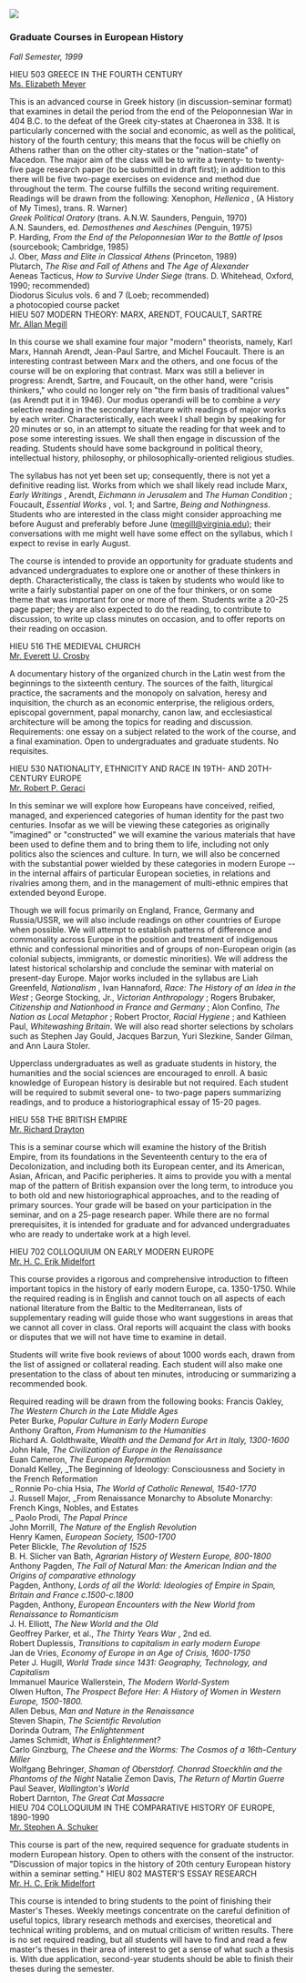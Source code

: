![](banner.gif)

### Graduate Courses in European History

  
_Fall Semester, 1999_  
  
HIEU 503 GREECE IN THE FOURTH CENTURY  
[ Ms. Elizabeth Meyer](http://www.virginia.edu/~history/faculty/meyer.html)  
  
  
  
This is an advanced course in Greek history (in discussion-seminar format)
that examines in detail the period from the end of the Peloponnesian War in
404 B.C. to the defeat of the Greek city-states at Chaeronea in 338. It is
particularly concerned with the social and economic, as well as the political,
history of the fourth century; this means that the focus will be chiefly on
Athens rather than on the other city-states or the "nation-state" of Macedon.
The major aim of the class will be to write a twenty- to twenty-five page
research paper (to be submitted in draft first); in addition to this there
will be five two-page exercises on evidence and method due throughout the
term. The course fulfills the second writing requirement. Readings will be
drawn from the following:  Xenophon, _Hellenica_ , (A History of My Times),
trans. R. Warner)  
_Greek Political Oratory_ (trans. A.N.W. Saunders, Penguin, 1970)  
A.N. Saunders, ed. _Demosthenes and Aeschines_ (Penguin, 1975)  
P. Harding, _From the End of the Peloponnesian War to the Battle of Ipsos_
(sourcebook; Cambridge, 1985)  
J. Ober, _Mass and Elite in Classical Athens_ (Princeton, 1989)  
Plutarch, _The Rise and Fall of Athens_ and _The Age of Alexander_  
Aeneas Tacticus, _How to Survive Under Siege_ (trans. D. Whitehead, Oxford,
1990; recommended)  
Diodorus Siculus vols. 6 and 7 (Loeb; recommended)  
a photocopied course packet  
HIEU 507 MODERN THEORY: MARX, ARENDT, FOUCAULT, SARTRE  
[ Mr. Allan Megill](http://www.virginia.edu/~history/faculty/megill.html)  
  
  
  
In this course we shall examine four major "modern" theorists, namely, Karl
Marx, Hannah Arendt, Jean-Paul Sartre, and Michel Foucault. There is an
interesting contrast between Marx and the others, and one focus of the course
will be on exploring that contrast. Marx was still a believer in progress:
Arendt, Sartre, and Foucault, on the other hand, were "crisis thinkers," who
could no longer rely on "the firm basis of traditional values" (as Arendt put
it in 1946). Our modus operandi will be to combine a _very_ selective reading
in the secondary literature with readings of major works by each writer.
Characteristically, each week I shall begin by speaking for 20 minutes or so,
in an attempt to situate the reading for that week and to pose some
interesting issues. We shall then engage in discussion of the reading.
Students should have some background in political theory, intellectual
history, philosophy, or philosophically-oriented religious studies.  
  
The syllabus has not yet been set up; consequently, there is not yet a
definitive reading list. Works from which we shall likely read include Marx,
_Early Writings_ , Arendt, _Eichmann in Jerusalem_ and _The Human Condition_ ;
Foucault, _Essential Works_ , vol. 1; and Sartre, _Being and Nothingness_.
Students who are interested in the class might consider approaching me before
August and preferably before June (megill@virginia.edu); their conversations
with me might well have some effect on the syllabus, which I expect to revise
in early August.  
  
The course is intended to provide an opportunity for graduate students and
advanced undergraduates to explore one or another of these thinkers in depth.
Characteristically, the class is taken by students who would like to write a
fairly substantial paper on one of the four thinkers, or on some theme that
was important for one or more of them. Students write a 20-25 page paper; they
are also expected to do the reading, to contribute to discussion, to write up
class minutes on occasion, and to offer reports on their reading on occasion.  
  
HIEU 516 THE MEDIEVAL CHURCH  
[ Mr. Everett U. Crosby](http://www.virginia.edu/~history/faculty/crosby.html)  
  
  
  
A documentary history of the organized church in the Latin west from the
beginnings to the sixteenth century. The sources of the faith, liturgical
practice, the sacraments and the monopoly on salvation, heresy and
inquisition, the church as an economic enterprise, the religious orders,
episcopal government, papal monarchy, canon law, and ecclesiastical
architecture will be among the topics for reading and discussion.
Requirements: one essay on a subject related to the work of the course, and a
final examination. Open to undergraduates and graduate students. No
requisites.  
  
HIEU 530 NATIONALITY, ETHNICITY AND RACE IN 19TH- AND 20TH-CENTURY EUROPE  
[ Mr. Robert P. Geraci](http://www.virginia.edu/~history/faculty/geraci.html)  
  
  
  
In this seminar we will explore how Europeans have conceived, reified,
managed, and experienced categories of human identity for the past two
centuries. Insofar as we will be viewing these categories as originally
"imagined" or "constructed" we will examine the various materials that have
been used to define them and to bring them to life, including not only
politics also the sciences and culture. In turn, we will also be concerned
with the substantial power wielded by these categories in modern Europe -- in
the internal affairs of particular European societies, in relations and
rivalries among them, and in the management of multi-ethnic empires that
extended beyond Europe.  
  
Though we will focus primarily on England, France, Germany and Russia/USSR, we
will also include readings on other countries of Europe when possible. We will
attempt to establish patterns of difference and commonality across Europe in
the position and treatment of indigenous ethnic and confessional minorities
and of groups of non-European origin (as colonial subjects, immigrants, or
domestic minorities). We will address the latest historical scholarship and
conclude the seminar with material on present-day Europe. Major works included
in the syllabus are Liah Greenfeld, _Nationalism_ , Ivan Hannaford, _Race: The
History of an Idea in the West_ ; George Stocking, Jr., _Victorian
Anthropology_ ; Rogers Brubaker, _Citizenship and Nationhood in France and
Germany_ ; Alon Confino, _The Nation as Local Metaphor_ ; Robert Proctor,
_Racial Hygiene_ ; and Kathleen Paul, _Whitewashing Britain_. We will also
read shorter selections by scholars such as Stephen Jay Gould, Jacques Barzun,
Yuri Slezkine, Sander Gilman, and Ann Laura Stoler.  
  
Upperclass undergraduates as well as graduate students in history, the
humanities and the social sciences are encouraged to enroll. A basic knowledge
of European history is desirable but not required. Each student will be
required to submit several one- to two-page papers summarizing readings, and
to produce a historiographical essay of 15-20 pages.  
  
HIEU 558 THE BRITISH EMPIRE  
[ Mr. Richard Drayton](http://www.virginia.edu/~history/faculty/drayton.html)  
  
  
This is a seminar course which will examine the history of the British Empire,
from its foundations in the Seventeenth century to the era of Decolonization,
and including both its European center, and its American, Asian, African, and
Pacific peripheries. It aims to provide you with a mental map of the pattern
of British expansion over the long term, to introduce you to both old and new
historiographical approaches, and to the reading of primary sources. Your
grade will be based on your participation in the seminar, and on a 25-page
research paper. While there are no formal prerequisites, it is intended for
graduate and for advanced undergraduates who are ready to undertake work at a
high level.  
  
  
  
HIEU 702 COLLOQUIUM ON EARLY MODERN EUROPE  
[ Mr. H. C. Erik
Midelfort](http://www.virginia.edu/~history/faculty/midelfort.html)  
  
This course provides a rigorous and comprehensive introduction to fifteen
important topics in the history of early modern Europe, ca. 1350-1750. While
the required reading is in English and cannot touch on all aspects of each
national literature from the Baltic to the Mediterranean, lists of
supplementary reading will guide those who want suggestions in areas that we
cannot all cover in class. Oral reports will acquaint the class with books or
disputes that we will not have time to examine in detail.  
  
Students will write five book reviews of about 1000 words each, drawn from the
list of assigned or collateral reading. Each student will also make one
presentation to the class of about ten minutes, introducing or summarizing a
recommended book.  
  
Required reading will be drawn from the following books:  Francis Oakley, _The
Western Church in the Late Middle Ages_  
Peter Burke, _Popular Culture in Early Modern Europe_  
Anthony Grafton, _From Humanism to the Humanities_  
Richard A. Goldthwaite, _Wealth and the Demand for Art in Italy, 1300-1600_  
John Hale, _The Civilization of Europe in the Renaissance_  
Euan Cameron, _The European Reformation_  
Donald Kelley, _The Beginning of Ideology: Consciousness and Society in the
French Reformation  
_ Ronnie Po-chia Hsia, _The World of Catholic Renewal, 1540-1770_  
J. Russell Major, _From Renaissance Monarchy to Absolute Monarchy: French
Kings, Nobles, and Estates  
_ Paolo Prodi, _The Papal Prince_  
John Morrill, _The Nature of the English Revolution_  
Henry Kamen, _European Society, 1500-1700_  
Peter Blickle, _The Revolution of 1525_  
B. H. Slicher van Bath, _Agrarian History of Western Europe, 800-1800_  
Anthony Pagden, _The Fall of Natural Man: the American Indian and the Origins
of comparative ethnology_  
Pagden, Anthony, _Lords of all the World: Ideologies of Empire in Spain,
Britain and France c.1500-c.1800_  
Pagden, Anthony, _European Encounters with the New World from Renaissance to
Romanticism_  
J. H. Elliott, _The New World and the Old_  
Geoffrey Parker, et al., _The Thirty Years War_ , 2nd ed.  
Robert Duplessis, _Transitions to capitalism in early modern Europe_  
Jan de Vries, _Economy of Europe in an Age of Crisis, 1600-1750_  
Peter J. Hugill, _World Trade since 1431: Geography, Technology, and
Capitalism_  
Immanuel Maurice Wallerstein, _The Modern World-System_  
Olwen Hufton, _The Prospect Before Her: A History of Women in Western Europe,
1500-1800._  
Allen Debus, _Man and Nature in the Renaissance_  
Steven Shapin, _The Scientific Revolution_  
Dorinda Outram, _The Enlightenment_  
James Schmidt, _What is Enlightenment?_  
Carlo Ginzburg, _The Cheese and the Worms: The Cosmos of a 16th-Century
Miller_  
Wolfgang Behringer, _Shaman of Oberstdorf. Chonrad Stoeckhlin and the Phantoms
of the Night_ Natalie Zemon Davis, _The Return of Martin Guerre_  
Paul Seaver, _Wallington's World_  
Robert Darnton, _The Great Cat Massacre_  
HIEU 704 COLLOQUIUM IN THE COMPARATIVE HISTORY OF EUROPE, 1890-1990  
[ Mr. Stephen A.
Schuker](http://www.virginia.edu/~history/faculty/schuker.html)  
  
This course is part of the new, required sequence for graduate students in
modern European history. Open to others with the consent of the instructor.
"Discussion of major topics in the history of 20th century European history
within a seminar setting." HIEU 802 MASTER'S ESSAY RESEARCH  
[ Mr. H. C. Erik
Midelfort](http://www.virginia.edu/~history/faculty/midelfort.html)  
  
This course is intended to bring students to the point of finishing their
Master's Theses. Weekly meetings concentrate on the careful definition of
useful topics, library research methods and exercises, theoretical and
technical writing problems, and on mutual criticism of written results. There
is no set required reading, but all students will have to find and read a few
master's theses in their area of interest to get a sense of what such a thesis
is. With due application, second-year students should be able to finish their
theses during the semester.  
  

